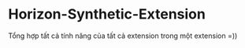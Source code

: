 # Horizon-Synthetic-Extension
 Tổng hợp tất cả tính năng của tất cả extension trong một extension =))

